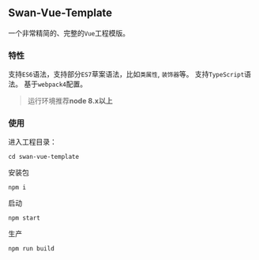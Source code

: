 ## Swan-Vue-Template 
一个非常精简的、完整的`Vue`工程模版。

### 特性
支持`ES6`语法，支持部分`ES7`草案语法，比如`类属性`, `装饰器`等。
支持`TypeScript`语法。
基于`webpack4`配置。

> 运行环境推荐**node 8.x以上**

### 使用
进入工程目录：
```
cd swan-vue-template
```
安装包
```
npm i
```
启动
```
npm start
```
生产
```
npm run build
```